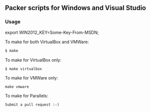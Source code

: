## Packer scripts for Windows and Visual Studio

### Usage

export WIN2012_KEY=Some-Key-From-MSDN;

To make for both VirtualBox and VMWare:

```sh
$ make
```

To make for VirtualBox only:

```
$ make virtualbox
```

To make for VMWare only:

```
make vmware
```

To make for Parallels:

```
Submit a pull request :-)
```
